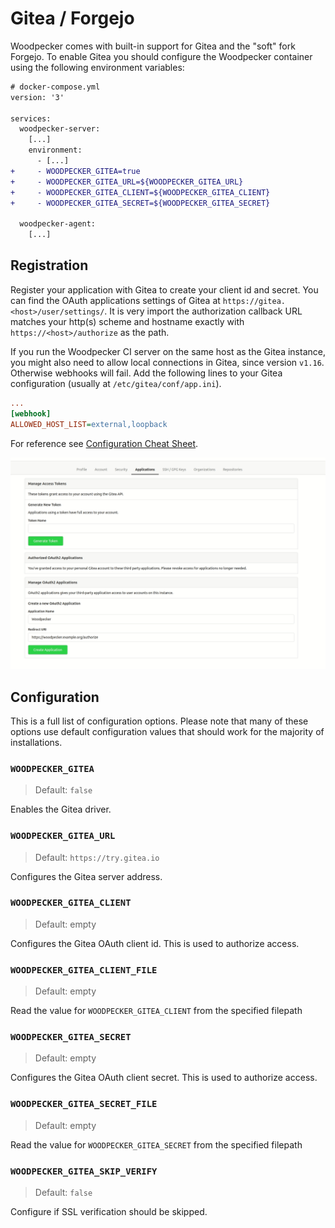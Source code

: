 # Gitea / Forgejo

Woodpecker comes with built-in support for Gitea and the "soft" fork Forgejo. To enable Gitea you should configure the Woodpecker container using the following environment variables:

```diff
# docker-compose.yml
version: '3'

services:
  woodpecker-server:
    [...]
    environment:
      - [...]
+     - WOODPECKER_GITEA=true
+     - WOODPECKER_GITEA_URL=${WOODPECKER_GITEA_URL}
+     - WOODPECKER_GITEA_CLIENT=${WOODPECKER_GITEA_CLIENT}
+     - WOODPECKER_GITEA_SECRET=${WOODPECKER_GITEA_SECRET}

  woodpecker-agent:
    [...]
```

## Registration

Register your application with Gitea to create your client id and secret. You can find the OAuth applications settings of Gitea at `https://gitea.<host>/user/settings/`. It is very import the authorization callback URL matches your http(s) scheme and hostname exactly with `https://<host>/authorize` as the path.

If you run the Woodpecker CI server on the same host as the Gitea instance, you might also need to allow local connections in Gitea, since version `v1.16`. Otherwise webhooks will fail. Add the following lines to your Gitea configuration (usually at `/etc/gitea/conf/app.ini`).

```ini
...
[webhook]
ALLOWED_HOST_LIST=external,loopback
```

For reference see [Configuration Cheat Sheet](https://docs.gitea.io/en-us/config-cheat-sheet/#webhook-webhook).

![gitea oauth setup](gitea_oauth.gif)

## Configuration

This is a full list of configuration options. Please note that many of these options use default configuration values that should work for the majority of installations.

### `WOODPECKER_GITEA`

> Default: `false`

Enables the Gitea driver.

### `WOODPECKER_GITEA_URL`

> Default: `https://try.gitea.io`

Configures the Gitea server address.

### `WOODPECKER_GITEA_CLIENT`

> Default: empty

Configures the Gitea OAuth client id. This is used to authorize access.

### `WOODPECKER_GITEA_CLIENT_FILE`

> Default: empty

Read the value for `WOODPECKER_GITEA_CLIENT` from the specified filepath

### `WOODPECKER_GITEA_SECRET`

> Default: empty

Configures the Gitea OAuth client secret. This is used to authorize access.

### `WOODPECKER_GITEA_SECRET_FILE`

> Default: empty

Read the value for `WOODPECKER_GITEA_SECRET` from the specified filepath

### `WOODPECKER_GITEA_SKIP_VERIFY`

> Default: `false`

Configure if SSL verification should be skipped.
